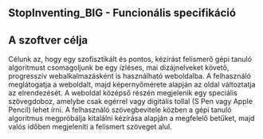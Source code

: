 ## StopInventing_BIG - Funcionális specifikáció

## A szoftver célja

Célunk az, hogy egy szofisztikált és pontos, kézírást felismerő gépi tanuló algoritmust
csomagoljunk be egy ízléses, mai dizájnelveket követő, progresszív webalkalmazásként is
használható weboldalba. A felhasználó meglátogatja a weboldalt, majd képernyőmérete alapján
az oldal változtatja az elrendezését. A weboldal középső részén megjelenik egy speciális
szövegdoboz, amelybe csak egérrel vagy digitális tollal (S Pen vagy Apple Pencil) lehet
írni. A felhasználó szövegbevitele közben a gépi tanuló algoritmus megpróbálja kitalálni
kézírása alapján a megfelelő betűket, majd valós időben megjeleníti a felismert szöveget alul.
